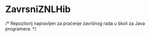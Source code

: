 # ZavrsniZNLHib

/* Repozitorij napravljen za praćenje završnog rada u školi za Java programera. */
